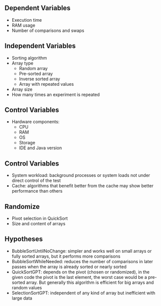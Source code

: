 ## Dependent Variables
- Execution time
- RAM usage
- Number of comparisons and swaps

## Independent Variables
- Sorting algorithm
- Array type
  - Random array
  - Pre-sorted array
  - Inverse sorted array
  - Array with repeated values
- Array size
- How many times an experiment is repeated 

## Control Variables
- Hardware components:
  - CPU
  - RAM
  - OS
  - Storage
  - IDE and Java version

## Control Variables
- System workload: background processes or system loads not under direct control of the test
- Cache: algorithms that benefit better from the cache may show better performance than others

## Randomize
- Pivot selection in QuickSort
- Size and content of arrays

## Hypotheses
- BubbleSortUntilNoChange: simpler and works well on small arrays or fully sorted arrays, but it performs more comparisons
- BubbleSortWhileNeeded: reduces the number of comparisons in later passes when the array is already sorted or nearly sorted
- QuickSortGPT: depends on the pivot (chosen or randomized), in the given code the pivot is the last element, the worst case would be a pre-sorted array. But generally this algorithm is efficient for big arrays and random values
- SelectionSortGPT: independent of any kind of array but inefficient with large data 

